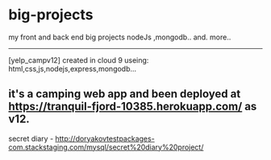 # big-projects
my front and back end big projects nodeJs ,mongodb.. and. more..


----------------------------------------------------------------------------------------------
[yelp_campv12]
created in cloud 9 useing: html,css,js,nodejs,express,mongodb...

it's a camping web app and been deployed at https://tranquil-fjord-10385.herokuapp.com/ as v12.
-----------------------------------------------------------------------------------------------


secret diary - http://doryakovtestpackages-com.stackstaging.com/mysql/secret%20diary%20project/
